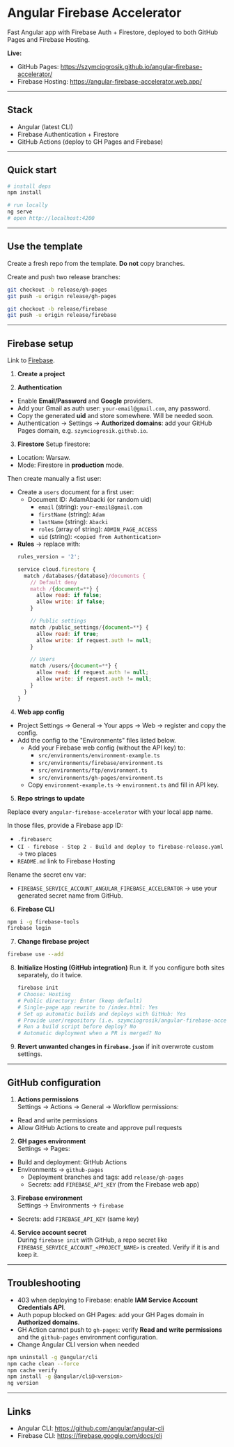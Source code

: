 # Angular Firebase Accelerator

Fast Angular app with Firebase Auth + Firestore, deployed to both GitHub Pages and Firebase Hosting.

**Live:**

- GitHub Pages: https://szymciogrosik.github.io/angular-firebase-accelerator/
- Firebase Hosting: https://angular-firebase-accelerator.web.app/

---

## Stack

- Angular (latest CLI)
- Firebase Authentication + Firestore
- GitHub Actions (deploy to GH Pages and Firebase)

---

## Quick start

```bash
# install deps
npm install

# run locally
ng serve
# open http://localhost:4200
```

---

## Use the template

Create a fresh repo from the template. **Do not** copy branches.

Create and push two release branches:

```bash
git checkout -b release/gh-pages
git push -u origin release/gh-pages
```

```bash
git checkout -b release/firebase
git push -u origin release/firebase
```

---

## Firebase setup

Link to [Firebase](https://console.firebase.google.com/).

1) **Create a project**

2) **Authentication**

- Enable **Email/Password** and **Google** providers.
- Add your Gmail as auth user: `your-email@gmail.com`, any password. 
- Copy the generated **uid** and store somewhere. Will be needed soon.
- Authentication → Settings → **Authorized domains**: add your GitHub Pages domain, e.g. `szymciogrosik.github.io`.

3) **Firestore**
Setup firestore:
- Location: Warsaw.
- Mode: Firestore in **production** mode.

Then create manually a fist user:
- Create a `users` document for a first user:
  - Document ID: AdamAbacki (or random uid)
    - `email` (string): `your-email@gmail.com`
    - `firstName` (string): `Adam`
    - `lastName` (string): `Abacki`
    - `roles` (array of string): `ADMIN_PAGE_ACCESS`
    - `uid` (string): `<copied from Authentication>`
- **Rules** → replace with:
  ```js
  rules_version = '2';

  service cloud.firestore {
    match /databases/{database}/documents {
      // Default deny
      match /{document=**} {
        allow read: if false;
        allow write: if false;
      }

      // Public settings
      match /public_settings/{document=**} {
        allow read: if true;
        allow write: if request.auth != null;
      }

      // Users
      match /users/{document=**} {
        allow read: if request.auth != null;
        allow write: if request.auth != null;
      }
    }
  }
  ```

4) **Web app config**

- Project Settings → General → Your apps → Web → register and copy the config.
- Add the config to the "Environments" files listed below.
  - Add your Firebase web config (without the API key) to:
    - `src/environments/environment-example.ts`
    - `src/environments/firebase/environment.ts`
    - `src/environments/ftp/environment.ts`
    - `src/environments/gh-pages/environment.ts`
  - Copy `environment-example.ts` → `environment.ts` and fill in API key.

5) **Repo strings to update**

Replace every `angular-firebase-accelerator` with your local app name.

In those files, provide a Firebase app ID:
- `.firebaserc`
- `CI - firebase - Step 2 - Build and deploy to firebase-release.yaml` → two places
- `README.md` link to Firebase Hosting

Rename the secret env var:
- `FIREBASE_SERVICE_ACCOUNT_ANGULAR_FIREBASE_ACCELERATOR` → use your generated secret name from GitHub.

6) **Firebase CLI**

```bash
npm i -g firebase-tools
firebase login
```

7) **Change firebase project**
```bash
firebase use --add
```

8) **Initialize Hosting (GitHub integration)**
   Run it. If you configure both sites separately, do it twice.

   ```bash
   firebase init
   # Choose: Hosting
   # Public directory: Enter (keep default)
   # Single-page app rewrite to /index.html: Yes
   # Set up automatic builds and deploys with GitHub: Yes
   # Provide user/repository (i.e. szymciogrosik/angular-firebase-accelerator)
   # Run a build script before deploy? No
   # Automatic deployment when a PR is merged? No
   ```

9) **Revert unwanted changes in `firebase.json`** if init overwrote custom settings.

---

## GitHub configuration

1) **Actions permissions**  
   Settings → Actions → General → Workflow permissions:

- Read and write permissions
- Allow GitHub Actions to create and approve pull requests

2) **GH pages environment**  
   Settings → Pages:

- Build and deployment: GitHub Actions
- Environments → `github-pages`
  - Deployment branches and tags: add `release/gh-pages`
  - Secrets: add `FIREBASE_API_KEY` (from the Firebase web app)

3) **Firebase environment**  
   Settings → Environments → `firebase`

- Secrets: add `FIREBASE_API_KEY` (same key)

4) **Service account secret**  
   During `firebase init` with GitHub, a repo secret like  
   `FIREBASE_SERVICE_ACCOUNT_<PROJECT_NAME>` is created. Verify if it is and keep it.

---

## Troubleshooting
- 403 when deploying to Firebase: enable **IAM Service Account Credentials API**.
- Auth popup blocked on GH Pages: add your GH Pages domain in **Authorized domains**.
- GH Action cannot push to `gh-pages`: verify **Read and write permissions** and the `github-pages` environment configuration.
- Change Angular CLI version when needed
```bash
npm uninstall -g @angular/cli
npm cache clean --force
npm cache verify
npm install -g @angular/cli@<version>
ng version
```

---

## Links

- Angular CLI: https://github.com/angular/angular-cli
- Firebase CLI: https://firebase.google.com/docs/cli
